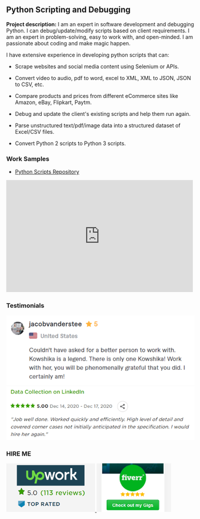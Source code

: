 ## Python Scripting and Debugging

**Project description:** 
I am an expert in software development and debugging Python. I can debug/update/modify scripts based on client requirements. I am an expert in problem-solving, easy to work with, and open-minded. I am passionate about coding and make magic happen.


I have extensive experience in developing python scripts that can:

  - Scrape websites and social media content using Selenium or APIs.

  - Convert video to audio, pdf to word, excel to XML, XML to JSON, JSON to CSV, etc.

  - Compare products and prices from different eCommerce sites like Amazon, eBay, Flipkart, Paytm.
  
  - Debug and update the client's existing scripts and help them run again.

  - Parse unstructured text/pdf/image data into a structured dataset of Excel/CSV files.

  - Convert Python 2 scripts to Python 3 scripts.
  


### Work Samples

  - <a href="https://github.com/kowshika-n/Python-Scrapers" target="_blank">Python Scripts Repository</a>

  <iframe width="500" height="300" src="https://www.youtube.com/embed/F4O9TB-VRj0" frameborder="0" allow="accelerometer; autoplay; clipboard-write; encrypted-media; gyroscope; picture-in-picture" allowfullscreen></iframe>
  
  

### Testimonials

<img src="images/testimonial4.png?raw=true"/>
<br/>
<img src="images/testimonial6.png?raw=true"/>


### HIRE ME

<p float="left">
  <a href="https://www.upwork.com/o/profiles/users/~01839791ddb1ede3fa/">
  <img src="images/UpworkJobs.png" alt="Kowshika Upwork Profile" width="238" />
  </a>
  
  <a href="https://www.fiverr.com/kowshikanagaraj/">
  <img src="images/FiverrGigs.png" alt="Kowshika Fiverr Gigs" width="200"/>
  </a>
</p>

